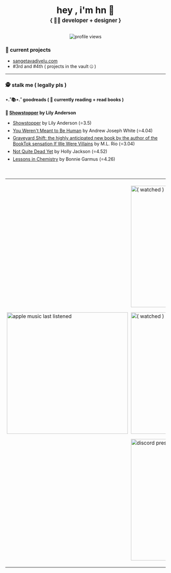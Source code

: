<div align="center">
<h1 style="margin-top: 0px; margin-bottom: 0px;">hey , i'm hn 👋</h1>
<p style="margin-top: 5px; font-size: 1.2em; font-weight: bold;">{ 🧑‍💻 developer + designer }</p>
<img src="https://komarev.com/ghpvc/?username=hnitch&style=flat-square" alt="profile views" style="margin-top: 15px;"/>
</div>

### 📂 current projects

<ul>
  <li><a href="https://sangetavadivelu.com" target="_blank" rel="noopener noreferrer">sangetavadivelu.com</a></li>
  <li>#3rd and #4th ( projects in the vault 🤐 )</li>
</ul>
<hr>

### 🕵️ stalk me ( legally pls )
  #### ⋆.˚📚⋆.˚ goodreads ( 📖 **currently reading** + read books )

<!-- CURRENTLY-READING-LIST:START -->
**📖 [Showstopper](https://www.goodreads.com/review/show/7321135159?utm_medium=api&utm_source=rss) by Lily  Anderson**
<!-- CURRENTLY-READING-LIST:END -->
<!-- GOODREADS-LIST:START -->
- [Showstopper](https://www.goodreads.com/review/show/7321135159?utm_medium=api&utm_source=rss) by Lily  Anderson (⭐️3.5)
- [You Weren&apos;t Meant to Be Human](https://www.goodreads.com/review/show/7994800611?utm_medium=api&utm_source=rss) by Andrew Joseph White (⭐️4.04)
- [Graveyard Shift: the highly anticipated new book by the author of the BookTok sensation If We Were Villains](https://www.goodreads.com/review/show/7945415962?utm_medium=api&utm_source=rss) by M.L. Rio (⭐️3.04)
- [Not Quite Dead Yet](https://www.goodreads.com/review/show/6945678900?utm_medium=api&utm_source=rss) by Holly  Jackson (⭐️4.52)
- [Lessons in Chemistry](https://www.goodreads.com/review/show/7870668798?utm_medium=api&utm_source=rss) by Bonnie Garmus (⭐️4.26)
<!-- GOODREADS-LIST:END -->

<br />
<div align="center">
  <table border="0" cellpadding="0" cellspacing="0">
    <tr valign="middle">
      
  <td style="padding: 5px;">
        <img width="380" src="https://music-profile.rayriffy.com/theme/dark.svg?uid=000568.fa0178bfed7a4356a5b20a996b4824a4.1200" alt="apple music last listened">
      </td>
      
  <td style="padding: 5px;">
        <div>
          <p>
            <a style="text-decoration: none;" href="https://letterboxd.com/hnitch/" target="_blank" rel="noopener noreferrer">
              <img width="380" src="https://letterboxd-badge.vercel.app/hnitch/svg" alt="( watched ) letterboxd last watched film">
            </a>
          </p>
          
  <p>
            <a style="text-decoration: none;" href="https://letterboxd.com/hnitch/" target="_blank" rel="noopener noreferrer">
              <img width="380" src="https://letterboxd-badge.vercel.app/hnitch/svg?index=1" alt="( watched ) letterboxd film #2">
            </a>
          </p>
          
  <p>
            <a href="https://discord.com/users/690729789702537336" target="_blank" rel="noopener noreferrer">
              <img width="380" src="https://lanyard.cnrad.dev/api/690729789702537336?theme=dark&bg=00000000&borderRadius=8px" alt="discord presence pane">
            </a>
          </p>
        </div>
      </td>
      
  </tr>
  </table>
</div>